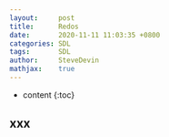 ```yaml
---
layout:     post
title:      Redos
date:       2020-11-11 11:03:35 +0800
categories: SDL
tags:       SDL
author:     SteveDevin
mathjax:    true
---
```

* content
{:toc}

## xxx